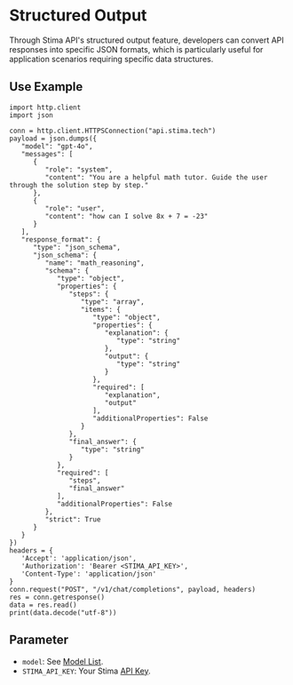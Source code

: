# Structured Output

Through Stima API's structured output feature, developers can convert API responses into specific JSON formats, which is particularly useful for application scenarios requiring specific data structures.

## Use Example 
```
import http.client
import json

conn = http.client.HTTPSConnection("api.stima.tech")
payload = json.dumps({
   "model": "gpt-4o",
   "messages": [
      {
         "role": "system",
         "content": "You are a helpful math tutor. Guide the user through the solution step by step."
      },
      {
         "role": "user",
         "content": "how can I solve 8x + 7 = -23"
      }
   ],
   "response_format": {
      "type": "json_schema",
      "json_schema": {
         "name": "math_reasoning",
         "schema": {
            "type": "object",
            "properties": {
               "steps": {
                  "type": "array",
                  "items": {
                     "type": "object",
                     "properties": {
                        "explanation": {
                           "type": "string"
                        },
                        "output": {
                           "type": "string"
                        }
                     },
                     "required": [
                        "explanation",
                        "output"
                     ],
                     "additionalProperties": False
                  }
               },
               "final_answer": {
                  "type": "string"
               }
            },
            "required": [
               "steps",
               "final_answer"
            ],
            "additionalProperties": False
         },
         "strict": True
      }
   }
})
headers = {
   'Accept': 'application/json',
   'Authorization': 'Bearer <STIMA_API_KEY>',
   'Content-Type': 'application/json'
}
conn.request("POST", "/v1/chat/completions", payload, headers)
res = conn.getresponse()
data = res.read()
print(data.decode("utf-8"))
```

## Parameter
- `model`: See [Model List](https://api.stima.tech/#pricing).
- `STIMA_API_KEY`: Your Stima [API Key](https://api.stima.tech/token).
